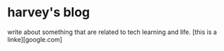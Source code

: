 # harvey's blog
write about something that are related to tech learning and life.
[this is a linke][google.com]
